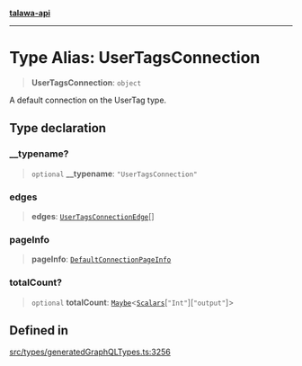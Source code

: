 [**talawa-api**](../../../README.md)

***

# Type Alias: UserTagsConnection

> **UserTagsConnection**: `object`

A default connection on the UserTag type.

## Type declaration

### \_\_typename?

> `optional` **\_\_typename**: `"UserTagsConnection"`

### edges

> **edges**: [`UserTagsConnectionEdge`](UserTagsConnectionEdge.md)[]

### pageInfo

> **pageInfo**: [`DefaultConnectionPageInfo`](DefaultConnectionPageInfo.md)

### totalCount?

> `optional` **totalCount**: [`Maybe`](Maybe.md)\<[`Scalars`](Scalars.md)\[`"Int"`\]\[`"output"`\]\>

## Defined in

[src/types/generatedGraphQLTypes.ts:3256](https://github.com/Suyash878/talawa-api/blob/e4413cec641a837926071678fed3c7f67234e31e/src/types/generatedGraphQLTypes.ts#L3256)
